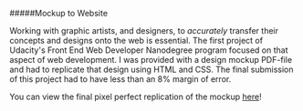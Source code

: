 #####Mockup to Website

Working with graphic artists, and designers, to _accurately_ transfer their concepts and designs onto the web is essential. The first project of Udacity's Front End Web Developer Nanodegree program focused on that aspect of web development. I was provided with a design mockup PDF-file and had to replicate that design using HTML and CSS. The final submission of this project had to have less than an 8% margin of error.

You can view the final pixel perfect replication of the mockup [here](http://samurairanderson.github.io/P1-Mockup-to-Website)!